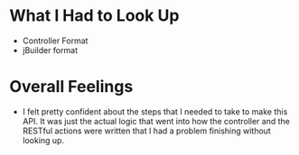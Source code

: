 # What I Had to Look Up

- Controller Format
- jBuilder format

# Overall Feelings

- I felt pretty confident about the steps that I needed to take to make this API. It was just the actual logic that went into how the controller and the RESTful actions were written that I had a problem finishing without looking up.